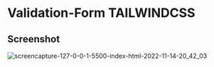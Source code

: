 # Validation-Form TAILWINDCSS

## Screenshot
![screencapture-127-0-0-1-5500-index-html-2022-11-14-20_42_03](https://user-images.githubusercontent.com/107273888/201751284-76e32425-9cd6-4fd4-a6db-9230c41e9f1f.png)
